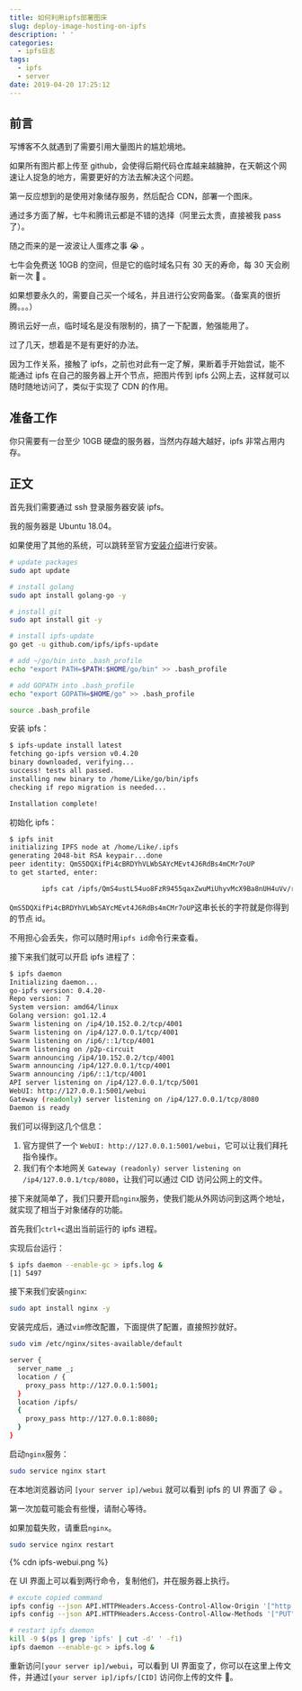 ```yaml
---
title: 如何利用ipfs部署图床
slug: deploy-image-hosting-on-ipfs
description: ' '
categories:
  - ipfs日志
tags:
  - ipfs
  - server
date: 2019-04-20 17:25:12
---
```


## 前言

写博客不久就遇到了需要引用大量图片的尴尬境地。

如果所有图片都上传至 github，会使得后期代码仓库越来越臃肿，在天朝这个网速让人捉急的地方，需要更好的方法去解决这个问题。

第一反应想到的是使用对象储存服务，然后配合 CDN，部署一个图床。

通过多方面了解，七牛和腾讯云都是不错的选择（阿里云太贵，直接被我 pass 了）。

随之而来的是一波波让人蛋疼之事 😭 。

七牛会免费送 10GB 的空间，但是它的临时域名只有 30 天的寿命，每 30 天会刷新一次 🤒 。

如果想要永久的，需要自己买一个域名，并且进行公安网备案。（备案真的很折腾。。。）

腾讯云好一点，临时域名是没有限制的，搞了一下配置，勉强能用了。

过了几天，想着是不是有更好的办法。

因为工作关系，接触了 ipfs，之前也对此有一定了解，果断着手开始尝试，能不能通过 ipfs 在自己的服务器上开个节点，把图片传到 ipfs 公网上去，这样就可以随时随地访问了，类似于实现了 CDN 的作用。

## 准备工作

你只需要有一台至少 10GB 硬盘的服务器，当然内存越大越好，ipfs 非常占用内存。

## 正文

首先我们需要通过 ssh 登录服务器安装 ipfs。

我的服务器是 Ubuntu 18.04。

如果使用了其他的系统，可以跳转至官方[安装介绍](https://docs.ipfs.io/introduction/install/)进行安装。

```bash
# update packages
sudo apt update

# install golang
sudo apt install golang-go -y

# install git
sudo apt install git -y

# install ipfs-update
go get -u github.com/ipfs/ipfs-update

# add ~/go/bin into .bash_profile
echo "export PATH=$PATH:$HOME/go/bin" >> .bash_profile

# add GOPATH into .bash_profile
echo "export GOPATH=$HOME/go" >> .bash_profile

source .bash_profile
```

安装 ipfs：

```bash
$ ipfs-update install latest
fetching go-ipfs version v0.4.20
binary downloaded, verifying...
success! tests all passed.
installing new binary to /home/Like/go/bin/ipfs
checking if repo migration is needed...

Installation complete!
```

初始化 ipfs：

```bash
$ ipfs init
initializing IPFS node at /home/Like/.ipfs
generating 2048-bit RSA keypair...done
peer identity: QmS5DQXifPi4cBRDYhVLWbSAYcMEvt4J6RdBs4mCMr7oUP
to get started, enter:

        ipfs cat /ipfs/QmS4ustL54uo8FzR9455qaxZwuMiUhyvMcX9Ba8nUH4uVv/readme
```

`QmS5DQXifPi4cBRDYhVLWbSAYcMEvt4J6RdBs4mCMr7oUP`这串长长的字符就是你得到的节点 id。

不用担心会丢失，你可以随时用`ipfs id`命令行来查看。

接下来我们就可以开启 ipfs 进程了：

```bash
$ ipfs daemon
Initializing daemon...
go-ipfs version: 0.4.20-
Repo version: 7
System version: amd64/linux
Golang version: go1.12.4
Swarm listening on /ip4/10.152.0.2/tcp/4001
Swarm listening on /ip4/127.0.0.1/tcp/4001
Swarm listening on /ip6/::1/tcp/4001
Swarm listening on /p2p-circuit
Swarm announcing /ip4/10.152.0.2/tcp/4001
Swarm announcing /ip4/127.0.0.1/tcp/4001
Swarm announcing /ip6/::1/tcp/4001
API server listening on /ip4/127.0.0.1/tcp/5001
WebUI: http://127.0.0.1:5001/webui
Gateway (readonly) server listening on /ip4/127.0.0.1/tcp/8080
Daemon is ready
```

我们可以得到这几个信息：

1. 官方提供了一个 `WebUI: http://127.0.0.1:5001/webui`，它可以让我们拜托指令操作。
2. 我们有个本地网关 `Gateway (readonly) server listening on /ip4/127.0.0.1/tcp/8080`，让我们可以通过 CID 访问公网上的文件。

接下来就简单了，我们只要开启`nginx`服务，使我们能从外网访问到这两个地址，就实现了相当于对象储存的功能。

首先我们`ctrl+c`退出当前运行的 ipfs 进程。

实现后台运行：

```bash
$ ipfs daemon --enable-gc > ipfs.log &
[1] 5497
```

接下来我们安装`nginx`:

```bash
sudo apt install nginx -y
```

安装完成后，通过`vim`修改配置，下面提供了配置，直接照抄就好。

```bash
sudo vim /etc/nginx/sites-available/default
```

```bash
server {
  server_name _;
  location / {
    proxy_pass http://127.0.0.1:5001;
  }
  location /ipfs/
  {
    proxy_pass http://127.0.0.1:8080;
  }
}
```

启动`nginx`服务：

```bash
sudo service nginx start
```

在本地浏览器访问 `[your server ip]/webui` 就可以看到 ipfs 的 UI 界面了 😃 。

第一次加载可能会有些慢，请耐心等待。

如果加载失败，请重启`nginx`。

```bash
sudo service nginx restart
```

{% cdn ipfs-webui.png %}

在 UI 界面上可以看到两行命令，复制他们，并在服务器上执行。

```bash
# excute copied command
ipfs config --json API.HTTPHeaders.Access-Control-Allow-Origin '["http://[your server ip]", "http://127.0.0.1:5001", "https://webui.ipfs.io"]'
ipfs config --json API.HTTPHeaders.Access-Control-Allow-Methods '["PUT", "GET", "POST"]'

# restart ipfs daemon
kill -9 $(ps | grep 'ipfs' | cut -d' ' -f1)
ipfs daemon --enable-gc > ipfs.log &
```

重新访问`[your server ip]/webui`，可以看到 UI 界面变了，你可以在这里上传文件，并通过`[your server ip]/ipfs/[CID]` 访问你上传的文件 🎉。
